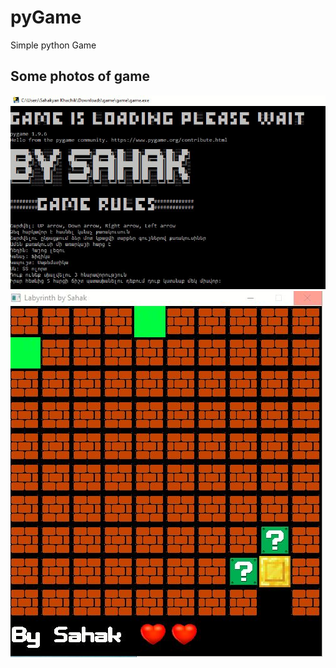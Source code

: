 # pyGame
Simple python Game

<h2>Some photos of game</h2>
<img src="https://github.com/sahakyansahak/pyGame/blob/main/rd1.JPG">
<img src="https://github.com/sahakyansahak/pyGame/blob/main/rd2.JPG">
